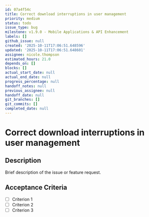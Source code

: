 ```yaml
---
id: 07a4f54c
title: Correct download interruptions in user management
priority: medium
status: todo
issue_type: bug
milestone: v1.9.0 - Mobile Applications & API Enhancement
labels: []
github_issue: null
created: '2025-10-11T17:06:51.648596'
updated: '2025-10-11T17:06:51.648601'
assignee: nicole.thompson
estimated_hours: 21.0
depends_on: []
blocks: []
actual_start_date: null
actual_end_date: null
progress_percentage: null
handoff_notes: null
previous_assignee: null
handoff_date: null
git_branches: []
git_commits: []
completed_date: null
---
```


# Correct download interruptions in user management

## Description

Brief description of the issue or feature request.

## Acceptance Criteria

- [ ] Criterion 1
- [ ] Criterion 2
- [ ] Criterion 3
